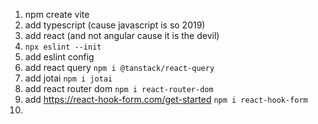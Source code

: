 1. npm create vite
1. add typescript (cause javascript is so 2019)
3. add react (and not angular cause it is the devil)
4. ``` npx eslint --init ```
5. add eslint config
6. add react query ``` npm i @tanstack/react-query ```
7. add jotai ``` npm i jotai ```
8. add react router dom ``` npm i react-router-dom ```
9. add https://react-hook-form.com/get-started ``` npm i react-hook-form ```
10. 